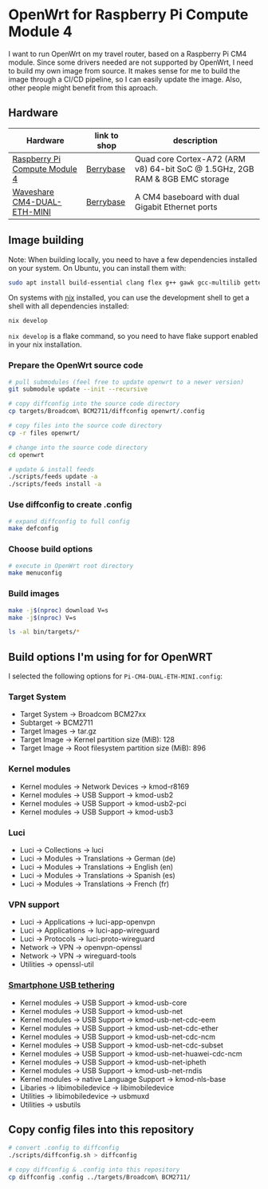 # OpenWrt for Raspberry Pi Compute Module 4

I want to run OpenWrt on my travel router, based on a Raspberry Pi CM4 module.
Since some drivers needed are not supported by OpenWrt, I need to build my own image from source.
It makes sense for me to build the image through a CI/CD pipeline, so I can easily update the image.
Also, other people might benefit from this aproach.

## Hardware

| Hardware                                                                                                               | link to shop                                                                                             | description                                                                  |
| ---------------------------------------------------------------------------------------------------------------------- | -------------------------------------------------------------------------------------------------------- | ---------------------------------------------------------------------------- |
| [Raspberry Pi Compute Module 4](https://www.raspberrypi.com/products/compute-module-4/?variant=raspberry-pi-cm4002008) | [Berrybase](https://www.berrybase.de/raspberry-pi-compute-module-4-2gb-ram-8gb-flash?c=2410)             | Quad core Cortex-A72 (ARM v8) 64-bit SoC @ 1.5GHz, 2GB RAM & 8GB EMC storage |
| [Waveshare CM4-DUAL-ETH-MINI](https://www.waveshare.com/wiki/CM4-DUAL-ETH-MINI)                                        | [Berrybase](https://www.berrybase.de/mini-ethernet-base-board-fuer-raspberry-pi-compute-module-4?c=2410) | A CM4 baseboard with dual Gigabit Ethernet ports                             |

## Image building

Note: When building locally, you need to have a few dependencies installed on your system.
On Ubuntu, you can install them with:

```bash
sudo apt install build-essential clang flex g++ gawk gcc-multilib gettext git libncurses5-dev libssl-dev python3-distutils rsync unzip gzip zlib1g-dev file wget
```

On systems with [nix](https://nixos.org/download.html) installed, you can use the development shell to get a shell with all dependencies installed:

```bash
nix develop
```

`nix develop` is a flake command, so you need to have flake support enabled in your nix installation.

### Prepare the OpenWrt source code

```bash
# pull submodules (feel free to update openwrt to a newer version)
git submodule update --init --recursive

# copy diffconfig into the source code directory
cp targets/Broadcom\ BCM2711/diffconfig openwrt/.config

# copy files into the source code directory
cp -r files openwrt/

# change into the source code directory
cd openwrt

# update & install feeds
./scripts/feeds update -a
./scripts/feeds install -a
```

### Use diffconfig to create .config

```bash
# expand diffconfig to full config
make defconfig
```

### Choose build options

```bash
# execute in OpenWrt root directory
make menuconfig
```

### Build images

```bash
make -j$(nproc) download V=s
make -j$(nproc) V=s

ls -al bin/targets/*
```

## Build options I'm using for for OpenWRT

I selected the following options for `Pi-CM4-DUAL-ETH-MINI.config`:

### Target System

- Target System -> Broadcom BCM27xx
- Subtarget -> BCM2711
- Target Images -> tar.gz
- Target Image -> Kernel partition size (MiB): 128
- Target Image -> Root filesystem partition size (MiB): 896

### Kernel modules

- Kernel modules -> Network Devices -> kmod-r8169
- Kernel modules -> USB Support -> kmod-usb2
- Kernel modules -> USB Support -> kmod-usb2-pci
- Kernel modules -> USB Support -> kmod-usb3

### Luci

- Luci -> Collections -> luci
- Luci -> Modules -> Translations -> German (de)
- Luci -> Modules -> Translations -> English (en)
- Luci -> Modules -> Translations -> Spanish (es)
- Luci -> Modules -> Translations -> French (fr)

### VPN support

- Luci -> Applications -> luci-app-openvpn
- Luci -> Applications -> luci-app-wireguard
- Luci -> Protocols -> luci-proto-wireguard
- Network -> VPN -> openvpn-openssl
- Network -> VPN -> wireguard-tools
- Utilities -> openssl-util

### [Smartphone USB tethering](https://openwrt.org/docs/guide-user/network/wan/smartphone.usb.tethering)

- Kernel modules -> USB Support -> kmod-usb-core
- Kernel modules -> USB Support -> kmod-usb-net
- Kernel modules -> USB Support -> kmod-usb-net-cdc-eem
- Kernel modules -> USB Support -> kmod-usb-net-cdc-ether
- Kernel modules -> USB Support -> kmod-usb-net-cdc-ncm
- Kernel modules -> USB Support -> kmod-usb-net-cdc-subset
- Kernel modules -> USB Support -> kmod-usb-net-huawei-cdc-ncm
- Kernel modules -> USB Support -> kmod-usb-net-ipheth
- Kernel modules -> USB Support -> kmod-usb-net-rndis
- Kernel modules -> native Language Support -> kmod-nls-base
- Libaries -> libimobiledevice -> libimobiledevice
- Utilities -> libimobiledevice -> usbmuxd
- Utilities -> usbutils

## Copy config files into this repository

```bash
# convert .config to diffconfig
./scripts/diffconfig.sh > diffconfig

# copy diffconfig & .config into this repository
cp diffconfig .config ../targets/Broadcom\ BCM2711/
```
